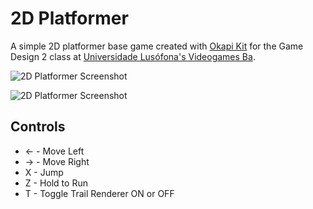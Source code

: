 # 2D Platformer
A simple 2D platformer base game created with [Okapi Kit](https://github.com/VideojogosLusofona/OkapiKit) for the Game Design 2 class at [Universidade Lusófona's Videogames Ba](https://www.ulusofona.pt/en/lisboa/bachelor/videogames).

![2D Platformer Screenshot](https://github.com/wilroda/platformer/blob/main/2dplatformer_01.png?raw=true)

![2D Platformer Screenshot](https://github.com/wilroda/platformer/blob/main/2dplatformer_02.png?raw=true)

## Controls
- ← - Move Left
- → - Move Right
- X - Jump
- Z - Hold to Run
- T - Toggle Trail Renderer ON or OFF
